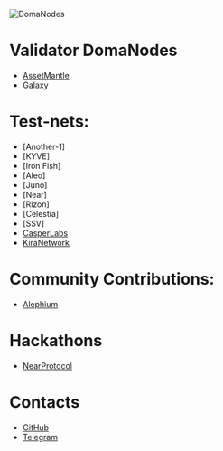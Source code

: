 ![DomaNodes](https://user-images.githubusercontent.com/38581319/140642783-1205824f-33ca-4f99-844b-805558ef15fd.png)

# Validator DomaNodes 
- [AssetMantle](https://explorer.assetmantle.one/validators/mantlevaloper1g09pl3j043uqpw7zqkrdsxw3ve7u63efj2q0gy)
- [Galaxy](https://explorer.postcapitalist.io/galaxy/staking/galaxyvaloper1z4w50vutn5estqwnpvkcj4snctwtwytkmfzk00)
# Test-nets:
- [Another-1]
- [KYVE]
- [Iron Fish]
- [Aleo]
- [Juno]
- [Near]
- [Rizon]
- [Celestia]
- [SSV]
- [CasperLabs](https://testnet.cspr.live/validator/0158ed3b452164d0f79e65e05cec9052f6b0acb6c470159bd9ed41037bd20c0100)
- [KiraNetwork](https://kirastats.dragonstake.io/validator/kira1yfydl9qulwx0cvsptmxpwjgnrmgf9cqmp3a7l4)

# Community Contributions:

- [Alephium](https://medium.com/@alephium/time-for-an-alephium-development-recap-cdaa47ee95a)

# Hackathons

- [NearProtocol](https://twitter.com/zavodil_ru/status/1474128194815107075)

# Contacts

- [GitHub](https://github.com/doma2k)
- [Telegram](https://t.me/domanodes)


